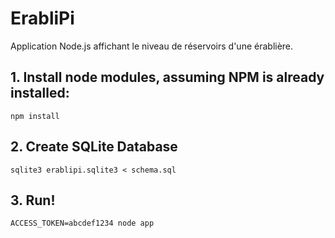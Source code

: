 # ErabliPi

Application Node.js affichant le niveau de réservoirs d'une érablière.

## 1. Install node modules, assuming NPM is already installed:

    npm install

## 2. Create SQLite Database

    sqlite3 erablipi.sqlite3 < schema.sql

## 3. Run!

    ACCESS_TOKEN=abcdef1234 node app


